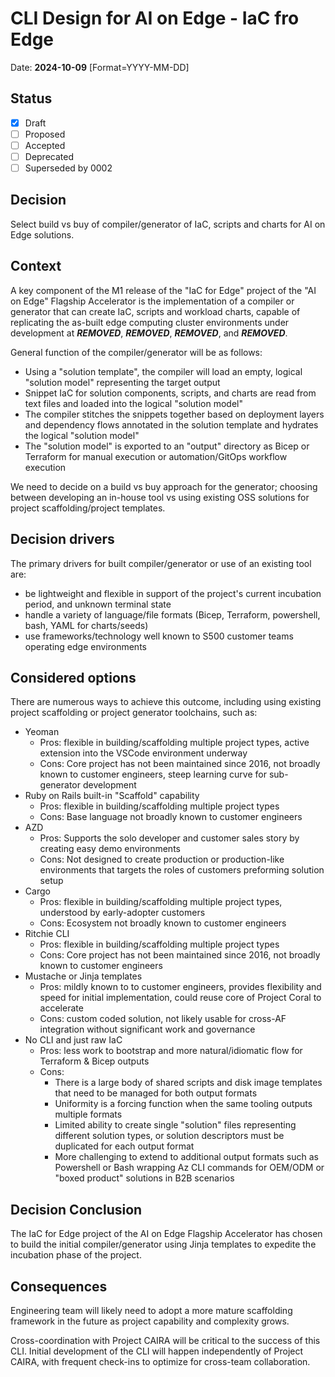 # CLI Design for AI on Edge - IaC fro Edge

Date: **2024-10-09** [Format=YYYY-MM-DD]

## Status

- [x] Draft
- [ ] Proposed
- [ ] Accepted
- [ ] Deprecated
- [ ] Superseded by 0002

## Decision

Select build vs buy of compiler/generator of IaC, scripts and charts for AI on Edge solutions.

## Context

A key component of the M1 release of the "IaC for Edge" project of the "AI on Edge" Flagship Accelerator is the implementation of a compiler or generator that can create IaC, scripts and workload charts, capable of replicating the as-built edge computing cluster environments under development at ***REMOVED***, ***REMOVED***, ***REMOVED***, and ***REMOVED***.

General function of the compiler/generator will be as follows:

- Using a "solution template", the compiler will load an empty, logical "solution model" representing the target output
- Snippet IaC for solution components, scripts, and charts are read from text files and loaded into the logical "solution model"
- The compiler stitches the snippets together based on deployment layers and dependency flows annotated in the solution template and hydrates the logical "solution model"
- The "solution model" is exported to an "output" directory as Bicep or Terraform for manual execution or automation/GitOps workflow execution

We need to decide on a build vs buy approach for the generator; choosing between developing an in-house tool vs using existing OSS solutions for project scaffolding/project templates.  

## Decision drivers

The primary drivers for built compiler/generator or use of an existing tool are:

- be lightweight and flexible in support of the project's current incubation period, and unknown terminal state
- handle a variety of language/file formats (Bicep, Terraform, powershell, bash, YAML for charts/seeds)
- use frameworks/technology well known to S500 customer teams operating edge environments

## Considered options

There are numerous ways to achieve this outcome, including using existing project scaffolding or project generator toolchains, such as:

- Yeoman
  - Pros: flexible in building/scaffolding multiple project types, active extension into the VSCode environment underway
  - Cons: Core project has not been maintained since 2016, not broadly known to customer engineers, steep learning curve for sub-generator development
- Ruby on Rails built-in "Scaffold" capability
  - Pros: flexible in building/scaffolding multiple project types
  - Cons: Base language not broadly known to customer engineers
- AZD
  - Pros: Supports the solo developer and customer sales story by creating easy demo environments
  - Cons: Not designed to create production or production-like environments that targets the roles of customers preforming solution setup
- Cargo
  - Pros: flexible in building/scaffolding multiple project types, understood by early-adopter customers
  - Cons: Ecosystem not broadly known to customer engineers  
- Ritchie CLI
  - Pros: flexible in building/scaffolding multiple project types
  - Cons: Core project has not been maintained since 2016, not broadly known to customer engineers  
- Mustache or Jinja templates
  - Pros: mildly known to to customer engineers, provides flexibility and speed for initial implementation, could reuse core of Project Coral to accelerate
  - Cons: custom coded solution, not likely usable for cross-AF integration without significant work and governance
- No CLI and just raw IaC
  - Pros: less work to bootstrap and more natural/idiomatic flow for Terraform & Bicep outputs
  - Cons:
    - There is a large body of shared scripts and disk image templates that need to be managed for both output formats
    - Uniformity is a forcing function when the same tooling outputs multiple formats
    - Limited ability to create single "solution" files representing different solution types, or solution descriptors must be duplicated for each output format
    - More challenging to extend to additional output formats such as Powershell or Bash wrapping Az CLI commands for OEM/ODM or "boxed product" solutions in B2B scenarios

## Decision Conclusion

The IaC for Edge project of the AI on Edge Flagship Accelerator has chosen to build the initial compiler/generator using Jinja templates to expedite the incubation phase of the project.

## Consequences

Engineering team will likely need to adopt a more mature scaffolding framework in the future as project capability and complexity grows.

Cross-coordination with Project CAIRA will be critical to the success of this CLI. Initial development of the CLI will happen independently of Project CAIRA, with frequent check-ins to optimize for cross-team collaboration.
